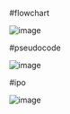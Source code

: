 #flowchart




![image](https://github.com/user-attachments/assets/aeb32775-4a00-4da3-ace7-7e6bc4780023)





#pseudocode




![image](https://github.com/user-attachments/assets/672b524e-782e-49fe-adf6-28af78c3e7cc)





#ipo




![image](https://github.com/user-attachments/assets/e242fa20-dd8e-4f72-94c6-5e46fe7db859)
